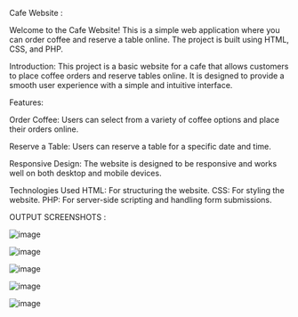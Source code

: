 
Cafe Website :

Welcome to the Cafe Website! This is a simple web application where you can order coffee and reserve a table online. The project is built using HTML, CSS, and PHP.

Introduction:
This project is a basic website for a cafe that allows customers to place coffee orders and reserve tables online. It is designed to provide a smooth user experience with a simple and intuitive interface.

Features:

Order Coffee: Users can select from a variety of coffee options and place their orders online.

Reserve a Table: Users can reserve a table for a specific date and time.

Responsive Design: The website is designed to be responsive and works well on both desktop and mobile devices.

Technologies Used
HTML: For structuring the website.
CSS: For styling the website.
PHP: For server-side scripting and handling form submissions.


OUTPUT SCREENSHOTS :

![image](https://github.com/Ritzz09/cafe_coffee/assets/105771789/25642f98-442d-474c-8554-958dcf564b37)

![image](https://github.com/Ritzz09/cafe_coffee/assets/105771789/a8fc67e6-bd50-4990-9b15-a86736ec9164)

![image](https://github.com/Ritzz09/cafe_coffee/assets/105771789/46627a48-b6e9-4aae-b5ba-29c599c7fcd2)

![image](https://github.com/Ritzz09/cafe_coffee/assets/105771789/d591c43d-28c0-4814-b99a-a6b0860f51cb)

![image](https://github.com/Ritzz09/cafe_coffee/assets/105771789/29a4b322-b7fc-4002-a061-1863540d265d)




